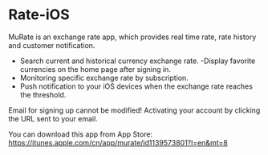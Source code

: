 # Rate-iOS
MuRate is an exchange rate app, which provides real time rate, rate history and customer notification.
- Search current and historical currency exchange rate.
-Display favorite currencies on the home page after signing in.
- Monitoring specific exchange rate by subscription.
- Push notification to your iOS devices when the exchange rate reaches the threshold.

Email for signing up cannot be modified! Activating your account by clicking the URL sent to your email.

You can download this app from App Store: https://itunes.apple.com/cn/app/murate/id1139573801?l=en&mt=8
